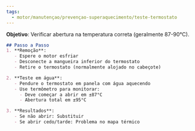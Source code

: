 ```yaml
---
tags:
  - motor/manutençao/prevençao-superaquecimento/teste-termostato
---
```

**Objetivo**: Verificar abertura na temperatura correta (geralmente 87-90°C). 

```markdown
## Passo a Passo  
1. **Remoção**:  
   - Espere o motor esfriar  
   - Desconecte a mangueira inferior do termostato  
   - Retire o termostato (normalmente alojado no cabeçote)  

2. **Teste em água**:  
   - Pendure o termostato em panela com água aquecendo  
   - Use termômetro para monitorar:  
     - Deve começar a abrir em ±87°C  
     - Abertura total em ±95°C  

3. **Resultados**:  
   - Se não abrir: Substituir  
   - Se abrir cedo/tarde: Problema no mapa térmico
```

